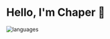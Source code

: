 # Hello, I'm Chaper 👋
<img alt="languages" src="https://github-readme-stats.vercel.app/api/top-langs/?username=CH4P3R&layout=compact&theme=github_dark">
